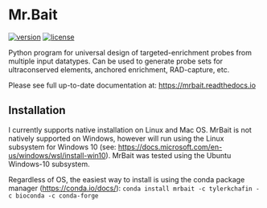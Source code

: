 # Mr.Bait 

[![version][version-badge]][CHANGELOG] [![license][license-badge]][LICENSE]

Python program for universal design of targeted-enrichment probes from multiple input datatypes. Can be used to generate probe sets for ultraconserved elements, anchored enrichment, RAD-capture, etc. 

Please see full up-to-date documentation at: https://mrbait.readthedocs.io

## Installation
I currently supports native installation on Linux and Mac OS. MrBait is not natively supported on Windows, however will run using the Linux subsystem for Windows 10 (see: https://docs.microsoft.com/en-us/windows/wsl/install-win10). MrBait was tested using the Ubuntu Windows-10 subsystem. 


Regardless of OS, the easiest way to install is using the conda package manager (https://conda.io/docs/):
```conda install mrbait -c tylerkchafin -c bioconda -c conda-forge ```


[CHANGELOG]: ./CHANGELOG.md
[LICENSE]: ./LICENSE
[version-badge]: https://img.shields.io/badge/version-1.1.2-blue.svg
[license-badge]: 	https://img.shields.io/aur/license/yaourt.svg
